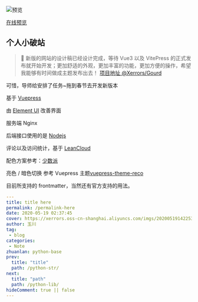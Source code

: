 ![预览](https://xerrors.oss-cn-shanghai.aliyuncs.com/imgs/20200518221933.png)

[在线预览](https://www.xerrors.fun)

## 个人小破站

> 📢 新版的网站的设计稿已经设计完成，等待 Vue3 以及 VitePress 的正式发布就开始开发；更加舒适的外观，更加丰富的功能，更加方便的操作，希望我能够有时间做成主题发布出去！ [项目地址 @Xerrors/Gourd](https://github.com/Xerrors/Gourd)

可惜，导师给安排了任务~拖到春节去开发新版本


基于 [Vuepress](https://github.com/vuejs/vuepress)

由 [Element UI](https://github.com/ElemeFE/element) 改善界面

服务端 Nginx

后端接口使用的是 [Nodejs](https://github.com/nodejs/node)

评论以及访问统计，基于 [LeanCloud](https://leancloud.cn/)

配色方案参考：[少数派](https://sspai.com)

亮色 / 暗色切换 参考 Vuepress 主题[vuepress-theme-reco](https://github.com/vuepress-reco/vuepress-theme-reco)

目前所支持的 frontmatter，当然还有官方支持的用法。

```yaml
---
title: title here
permalink: /permalink-here
date: 2020-05-19 02:37:45
cover: https://xerrors.oss-cn-shanghai.aliyuncs.com/imgs/20200519142253.png
author: 玉川
tag: 
 - blog
categories:
 - Note
zhuanlan: python-base
prev:
  title: "title"
  path: /python-str/
next:
  title: "path"
  path: /python-lib/
hideComment: true || false
---
```
